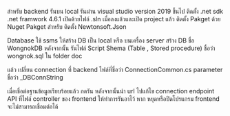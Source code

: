 สำหรับ backend รันบน local รันผ่าน visual studio version 2019 ขึ้นไป
ติดตั้ง .net sdk  .net framwork 4.6.1
เปิดด้วยไฟล์ .sln
เมื่อลงแล้วและเปิด project แล้ว ติดตั้ง Pakget  ด้วย Nuget Pakget  สำหรับ ติดตั้ง Newtonsoft.Json

Database
ใช้ ssms ให้สร้าง DB เป็น local หรือ บนเครื่อง server สร้าง DB ชื่อ WongnokDB 
หลังจากนั้น รันไฟล์ Script Shema (Table , Stored procedure)  ชื่อว่า wongnok.sql ใน folder doc


แล้ว เปลี่ยน connection ที่ backend ไฟล์ที่ชื่อว่า ConnectionCommon.cs
parameter ชื่อว่า _DBConnString

เมื่อเชื่อต่อฐานข้อมูลเรียบร้อยแล้ว กดรัน หลังจากนั้นนำ url ไปแก้ไข connection endpoint API ที่ไฟล์ controller ของ frontend
ให้ทำการรันอาไว้ หาก หยุดหรือปิดโปรแกรม frontend จะไม่สามารถเชื่อมต่อได้
